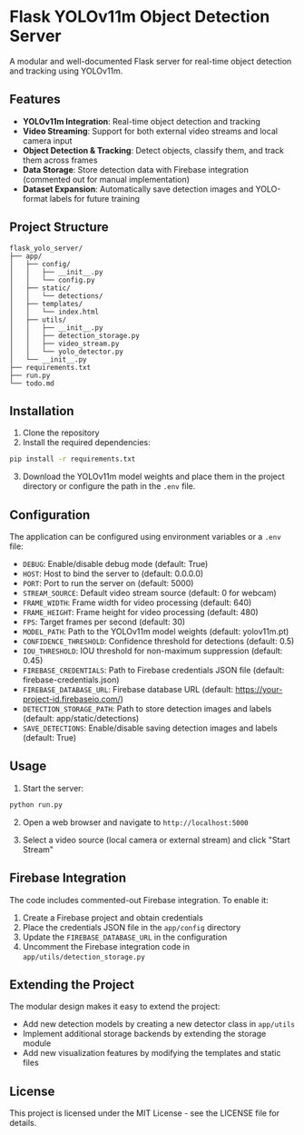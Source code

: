 # Flask YOLOv11m Object Detection Server

A modular and well-documented Flask server for real-time object detection and tracking using YOLOv11m.

## Features

- **YOLOv11m Integration**: Real-time object detection and tracking
- **Video Streaming**: Support for both external video streams and local camera input
- **Object Detection & Tracking**: Detect objects, classify them, and track them across frames
- **Data Storage**: Store detection data with Firebase integration (commented out for manual implementation)
- **Dataset Expansion**: Automatically save detection images and YOLO-format labels for future training

## Project Structure

```
flask_yolo_server/
├── app/
│   ├── config/
│   │   ├── __init__.py
│   │   └── config.py
│   ├── static/
│   │   └── detections/
│   ├── templates/
│   │   └── index.html
│   ├── utils/
│   │   ├── __init__.py
│   │   ├── detection_storage.py
│   │   ├── video_stream.py
│   │   └── yolo_detector.py
│   └── __init__.py
├── requirements.txt
├── run.py
└── todo.md
```

## Installation

1. Clone the repository
2. Install the required dependencies:

```bash
pip install -r requirements.txt
```

3. Download the YOLOv11m model weights and place them in the project directory or configure the path in the `.env` file.

## Configuration

The application can be configured using environment variables or a `.env` file:

- `DEBUG`: Enable/disable debug mode (default: True)
- `HOST`: Host to bind the server to (default: 0.0.0.0)
- `PORT`: Port to run the server on (default: 5000)
- `STREAM_SOURCE`: Default video stream source (default: 0 for webcam)
- `FRAME_WIDTH`: Frame width for video processing (default: 640)
- `FRAME_HEIGHT`: Frame height for video processing (default: 480)
- `FPS`: Target frames per second (default: 30)
- `MODEL_PATH`: Path to the YOLOv11m model weights (default: yolov11m.pt)
- `CONFIDENCE_THRESHOLD`: Confidence threshold for detections (default: 0.5)
- `IOU_THRESHOLD`: IOU threshold for non-maximum suppression (default: 0.45)
- `FIREBASE_CREDENTIALS`: Path to Firebase credentials JSON file (default: firebase-credentials.json)
- `FIREBASE_DATABASE_URL`: Firebase database URL (default: https://your-project-id.firebaseio.com/)
- `DETECTION_STORAGE_PATH`: Path to store detection images and labels (default: app/static/detections)
- `SAVE_DETECTIONS`: Enable/disable saving detection images and labels (default: True)

## Usage

1. Start the server:

```bash
python run.py
```

2. Open a web browser and navigate to `http://localhost:5000`

3. Select a video source (local camera or external stream) and click "Start Stream"

## Firebase Integration

The code includes commented-out Firebase integration. To enable it:

1. Create a Firebase project and obtain credentials
2. Place the credentials JSON file in the `app/config` directory
3. Update the `FIREBASE_DATABASE_URL` in the configuration
4. Uncomment the Firebase integration code in `app/utils/detection_storage.py`

## Extending the Project

The modular design makes it easy to extend the project:

- Add new detection models by creating a new detector class in `app/utils`
- Implement additional storage backends by extending the storage module
- Add new visualization features by modifying the templates and static files

## License

This project is licensed under the MIT License - see the LICENSE file for details.
